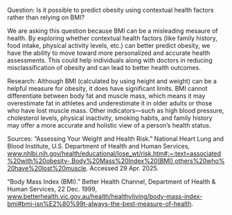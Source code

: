 Question:
Is it possible to predict obesity using contextual health factors rather than relying on BMI?

We are asking this question because BMI can be a misleading mesaure of health. By exploring whether contextual health factors (like family history, food intake, physical activity levels, etc.) can better predict obesity, we have the ability to move toward more personalized and accurate health assessments. This could help individuals along with doctors in reducing misclassification of obesity and can lead to better health outcomes. 

Research:
Although BMI (calculated by using height and weight) can be a helpful measure for obesity, it does have significant limits. BMI cannot differentiate between body fat and muscle mass, which means it may overestimate fat in athletes and underestimate it in older adults or those who have lost muscle mass. Other indicators—such as high blood pressure, cholesterol levels, physical inactivity, smoking habits, and family history may offer a more accurate and holistic view of a person’s health status.

Sources:
“Assessing Your Weight and Health Risk.” National Heart Lung and Blood Institute, U.S. Department of Health and Human Services, www.nhlbi.nih.gov/health/educational/lose_wt/risk.htm#:~:text=associated%20with%20obesity-,Body%20Mass%20Index%20(BMI),others%20who%20have%20lost%20muscle. Accessed 29 Apr. 2025. 

“Body Mass Index (BMI).” Better Health Channel, Department of Health & Human Services, 22 Dec. 1999, www.betterhealth.vic.gov.au/health/healthyliving/body-mass-index-bmi#bmi-isn%E2%80%99t-always-the-best-measure-of-health. 


